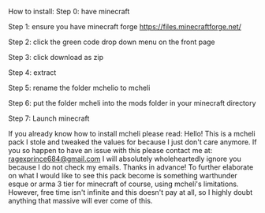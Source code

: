 How to install:
Step 0: have minecraft


Step 1: ensure you have minecraft forge https://files.minecraftforge.net/ 


Step 2: click the green code drop down menu on the front page


Step 3: click download as zip


Step 4: extract


Step 5: rename the folder mchelio to mcheli


Step 6: put the folder mcheli into the mods folder in your minecraft directory


Step 7: Launch minecraft




If you already know how to install mcheli please read:
Hello! This is a mcheli pack I stole and tweaked the values for because I just don't care anymore.
If you so happen to have an issue with this please contact me at: ragexprince684@gmail.com
I will absolutely wholeheartedly ignore you because I do not check my emails. Thanks in advance!
To further elaborate on what I would like to see this pack become is something warthunder esque or arma 3 tier for minecraft of course, using mcheli's limitations.
However, free time isn't infinite and this doesn't pay at all, so I highly doubt anything that massive will ever come of this.

